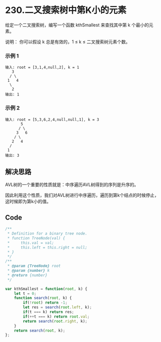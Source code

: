 # 230.二叉搜索树中第K小的元素
给定一个二叉搜索树，编写一个函数 kthSmallest 来查找其中第 k 个最小的元素。

说明：
你可以假设 k 总是有效的，1 ≤ k ≤ 二叉搜索树元素个数。

### 示例 1
```
输入: root = [3,1,4,null,2], k = 1
   3
  / \
 1   4
  \
   2
输出: 1
```

### 示例 2
```
输入: root = [5,3,6,2,4,null,null,1], k = 3
       5
      / \
     3   6
    / \
   2   4
  /
 1
输出: 3
```

## 解决思路
AVL树的一个重要的性质就是：中序遍历AVL树得到的序列是升序的。

因此利用这个性质，我们对AVL树进行中序遍历，遍历到第k个结点的时候停止，这时候即为第k小的值。

## Code
```js
/**
 * Definition for a binary tree node.
 * function TreeNode(val) {
 *     this.val = val;
 *     this.left = this.right = null;
 * }
 */
/**
 * @param {TreeNode} root
 * @param {number} k
 * @return {number}
 */

var kthSmallest = function(root, k) {
    let t = 0;
    function search(root, k) {
        if(!root) return -1;
        let res = search(root.left, k);
        if(t === k) return res;
        if(++t === k) return root.val;
        return search(root.right, k);
    }
    return search(root, k);
};

```